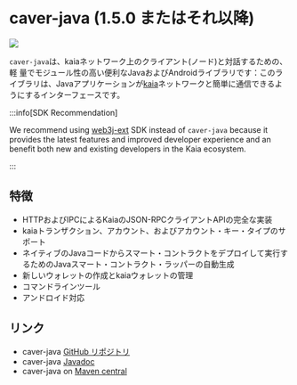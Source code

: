 # caver-java (1.5.0 またはそれ以降)

![](/img/references/kaiaXcaver-java.png)

`caver-java`は、kaiaネットワーク上のクライアント(ノード)と対話するための、軽 量でモジュール性の高い便利なJavaおよびAndroidライブラリです：このライブラリは、Javaアプリケーションが[kaia](https://kaia.io)ネットワークと簡単に通信できるようにするインターフェースです。

:::info[SDK Recommendation]

We recommend using [web3j-ext](../web3j-ext/getting-started.md) SDK instead of `caver-java` because it provides the latest features and improved developer experience and an benefit both new and existing developers in the Kaia ecosystem.

:::

## 特徴<a id="features"></a>

- HTTPおよびIPCによるKaiaのJSON-RPCクライアントAPIの完全な実装
- kaiaトランザクション、アカウント、およびアカウント・キー・タイプのサポート
- ネイティブのJavaコードからスマート・コントラクトをデプロイして実行するためのJavaスマート・コントラクト・ラッパーの自動生成
- 新しいウォレットの作成とkaiaウォレットの管理
- コマンドラインツール
- アンドロイド対応

## リンク<a id="links"></a>

- caver-java [GitHub リポジトリ](https://github.com/kaiachain/caver-java)
- caver-java [Javadoc](https://javadoc.io/doc/com.klaytn.caver/core)
- caver-java on [Maven central](https://search.maven.org/artifact/com.klaytn.caver/core)
